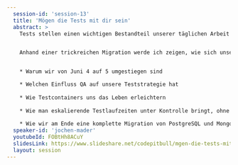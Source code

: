 ```yaml
---
  session-id: 'session-13'
  title: 'Mögen die Tests mit dir sein'
  abstract: >
    Tests stellen einen wichtigen Bestandteil unserer täglichen Arbeit dar. Allerdings stellt uns eine schnell wachsende Codebasis in Verbindung mit Continuous Delivery vor Herausforderungen, die mit fortschreitender Zeit schnell zu einem echten Problem werden können. Statt über die "richtige" Art, Tests zu diskutieren, kämpft man plötzlich gegen Tests, die nur noch auf bestimmten Rechnern funktionieren. Die Laufzeit eskaliert, und man ist verlockt, faule Kompromisse beim Schreiben von Tests zu machen.


    Anhand einer trickreichen Migration werde ich zeigen, wie sich unsere Art, Tests zu schreiben, entwickelt und verändert hat, in welche Fallen wir getappt sind und wie wir uns einigen Ärger erspart haben. Folgende Themen werde ich dabei angehen:


    * Warum wir von Juni 4 auf 5 umgestiegen sind

    * Welchen Einfluss QA auf unsere Teststrategie hat
    
    * Wie Testcontainers uns das Leben erleichtern
    
    * Wie man eskalierende Testlaufzeiten unter Kontrolle bringt, ohne faule Kompromisse zu machen
    
    * Wie wir am Ende eine komplette Migration von PostgreSQL und MongoDB nach Cockroach mit Hilfe von Integrationstests vorbereiteten
  speaker-id: 'jochen-mader'
  youtubeId: FOBtHh8ACuY
  slidesLink: https://www.slideshare.net/codepitbull/mgen-die-tests-mit-dir-sein
  layout: session
---
```

